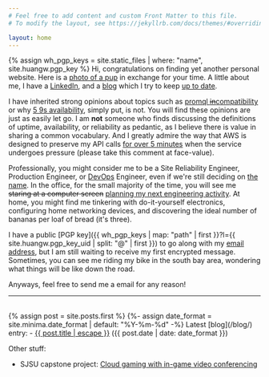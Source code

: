```yaml
---
# Feel free to add content and custom Front Matter to this file.
# To modify the layout, see https://jekyllrb.com/docs/themes/#overriding-theme-defaults

layout: home
---
```

{% assign wh_pgp_keys = site.static_files | where: "name", site.huangw.pgp_key %}
Hi, congratulations on finding yet another personal website. Here is a [photo of a pup](/assets/img/PXL_20240322_234023975.jpg) in exchange for your time. A little about me, I have a [LinkedIn](https://www.linkedin.com/in/huangw91), and a [blog](/blog/) which I try to keep [up to date](https://xkcd.com/2723/).

I have inherited strong opinions about topics such as [promql ~~in~~compatibility](https://medium.com/@romanhavronenko/victoriametrics-promql-compliance-d4318203f51e) or why [5 9s availability](https://en.wikipedia.org/wiki/Five_nines), simply put, is not. You will find these opinions are just as easily let go. I am **not** someone who finds discussing the definitions of uptime, availability, or reliability as pedantic, as I believe there is value in sharing a common vocabulary. And I greatly admire the way that AWS is designed to preserve my API calls [for over 5 minutes](https://aws.amazon.com/messaging/sla/?did=sla_card&trk=sla_card#:~:text=Definitions-,%E2%80%9C,available) when the service undergoes pressure (please take this comment at face-value).

Professionally, you might consider me to be a Site Reliability Engineer, Production Engineer, or [DevOps](https://www.sethvargo.com/the-ten-myths-of-devops/) Engineer, even if we're still deciding on [the name](https://martinfowler.com/bliki/TwoHardThings.html). In the office, for the small majority of the time, you will see me ~~staring at a computer screen~~ [planning my next engineering activity](/assets/img/2025-08-29_16-14.png). At home, you might find me tinkering with do-it-yourself electronics, configuring home networking devices, and discovering the ideal number of bananas per loaf of bread (it's three).

I have a public [PGP key]({{ wh_pgp_keys | map: "path" | first }}?l={{ site.huangw.pgp_key_uid | split: "@" | first }}) to go along with my [email address](mailto:ward@huangw.dev), but I am still waiting to receive my first encrypted message. Sometimes, you can see me riding my bike in the south bay area, wondering what things will be like down the road.

Anyways, feel free to send me a email for any reason!

---
<br>
<!-- site.posts is sotred in reverse chronological order -->
{% assign post = site.posts.first %}
{%- assign date_format = site.minima.date_format | default: "%Y-%m-%d" -%}
Latest [blog](/blog/) entry:
- <a href="{{ post.url | relative_url }}">{{ post.title | escape }}</a> ({{ post.date | date: date_format }})

Other stuff:
- SJSU capstone project: [Cloud gaming with in-game video conferencing](github.com/Huang-W/zoom-gaming)
